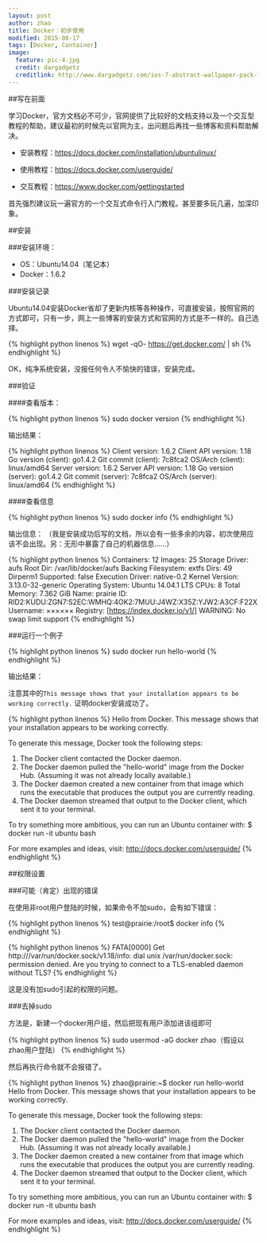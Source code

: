 ```yaml
---
layout: post
author: zhao
title: Docker：初步使用
modified: 2015-08-17
tags: [Docker, Container]
image:
  feature: pic-4.jpg
  credit: dargadgetz
  creditlink: http://www.dargadgetz.com/ios-7-abstract-wallpaper-pack-for-iphone-5-and-ipod-touch-retina/
---
```

##写在前面

学习Docker，官方文档必不可少，官网提供了比较好的文档支持以及一个交互型教程的帮助，建议最初的时候先以官网为主，出问题后再找一些博客和资料帮助解决。

 - 安装教程：https://docs.docker.com/installation/ubuntulinux/
 
 - 使用教程：https://docs.docker.com/userguide/
 
 - 交互教程：https://www.docker.com/gettingstarted 

首先强烈建议玩一遍官方的一个交互式命令行入门教程。甚至要多玩几遍，加深印象。

##安装

###安装环境：

 - OS：Ubuntu14.04（笔记本）
 - Docker：1.6.2
 
###安装记录

Ubuntu14.04安装Docker省却了更新内核等各种操作，可直接安装，按照官网的方式即可，只有一步，网上一些博客的安装方式和官网的方式是不一样的。自己选择。

{% highlight python linenos %}
wget -qO- https://get.docker.com/ | sh
{% endhighlight %}

OK，纯净系统安装，没报任何令人不愉快的错误，安装完成。

###验证

####查看版本：

{% highlight python linenos %}
sudo docker version
{% endhighlight %}

输出结果：

{% highlight python linenos %}
	Client version: 1.6.2
	Client API version: 1.18
	Go version (client): go1.4.2
	Git commit (client): 7c8fca2
	OS/Arch (client): linux/amd64
	Server version: 1.6.2
	Server API version: 1.18
	Go version (server): go1.4.2
	Git commit (server): 7c8fca2
	OS/Arch (server): linux/amd64
{% endhighlight %}

####查看信息

{% highlight python linenos %}
sudo docker info
{% endhighlight %}

输出信息：
（我是安装成功后写的文档，所以会有一些多余的内容，初次使用应该不会出现。另：无形中暴露了自己的机器信息......）

{% highlight python linenos %}
	Containers: 12
	Images: 25
	Storage Driver: aufs
	 Root Dir: /var/lib/docker/aufs
	 Backing Filesystem: extfs
	 Dirs: 49
	 Dirperm1 Supported: false
	Execution Driver: native-0.2
	Kernel Version: 3.13.0-32-generic
	Operating System: Ubuntu 14.04.1 LTS
	CPUs: 8
	Total Memory: 7.362 GiB
	Name: prairie
	ID: RID2:KUDU:ZGN7:S2EC:WMHQ:4OK2:7MUU:J4WZ:X35Z:YJW2:A3CF:F22X
	Username: ××××××
	Registry: [https://index.docker.io/v1/]
	WARNING: No swap limit support
{% endhighlight %}

###运行一个例子


{% highlight python linenos %}
sudo docker run hello-world
{% endhighlight %}


输出结果：

注意其中的`This message shows that your installation appears to be working correctly.` 证明docker安装成功了。

{% highlight python linenos %}
Hello from Docker.
This message shows that your installation appears to be working correctly.

To generate this message, Docker took the following steps:
 1. The Docker client contacted the Docker daemon.
 2. The Docker daemon pulled the "hello-world" image from the Docker Hub.
    (Assuming it was not already locally available.)
 3. The Docker daemon created a new container from that image which runs the
    executable that produces the output you are currently reading.
 4. The Docker daemon streamed that output to the Docker client, which sent it
    to your terminal.

To try something more ambitious, you can run an Ubuntu container with:
 $ docker run -it ubuntu bash

For more examples and ideas, visit:
 http://docs.docker.com/userguide/
{% endhighlight %}

##权限设置

###可能（肯定）出现的错误

在使用非root用户登陆的时候，如果命令不加sudo，会有如下错误：

{% highlight python linenos %}
test@prairie:/root$ docker info
{% endhighlight %}

{% highlight python linenos %}
FATA[0000] Get http:///var/run/docker.sock/v1.18/info: dial unix /var/run/docker.sock: permission denied. Are you trying to connect to a TLS-enabled daemon without TLS? 
{% endhighlight %}

这是没有加sudo引起的权限的问题。

###去掉sudo

方法是，新建一个docker用户组，然后把现有用户添加进该组即可

{% highlight python linenos %}
sudo usermod -aG docker zhao（假设以zhao用户登陆） 
{% endhighlight %}


然后再执行命令就不会报错了。

{% highlight python linenos %}
zhao@prairie:~$ docker run hello-world
Hello from Docker.
This message shows that your installation appears to be working correctly.

To generate this message, Docker took the following steps:
 1. The Docker client contacted the Docker daemon.
 2. The Docker daemon pulled the "hello-world" image from the Docker Hub.
    (Assuming it was not already locally available.)
 3. The Docker daemon created a new container from that image which runs the
    executable that produces the output you are currently reading.
 4. The Docker daemon streamed that output to the Docker client, which sent it
    to your terminal.

To try something more ambitious, you can run an Ubuntu container with:
 $ docker run -it ubuntu bash

For more examples and ideas, visit:
 http://docs.docker.com/userguide/
{% endhighlight %}
